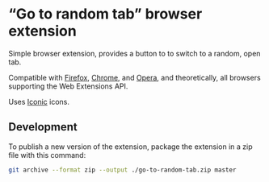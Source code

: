 # “Go to random tab” browser extension

Simple browser extension, provides a button to to switch to a random, open tab.

Compatible with [Firefox][], [Chrome][], and [Opera][], and
theoretically, all browsers supporting the Web Extensions API.

Uses [Iconic][] icons.

## Development

To publish a new version of the extension, package the extension in a zip file
with this command:

```sh
git archive --format zip --output ./go-to-random-tab.zip master
```

[Chrome]: https://google.com/chrome/
[Firefox]: https://mozilla.org/firefox
[Iconic]: https://useiconic.com/
[Opera]: http://www.opera.com/
